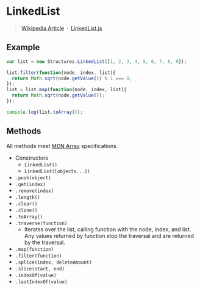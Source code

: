 # LinkedList

> [Wikipedia Article](http://en.wikipedia.org/wiki/Linked_list)&ensp;&middot;&ensp;[LinkedList.js](../src/LinkedList.js)

## Example

```javascript
var list = new Structures.LinkedList([1, 2, 3, 4, 5, 6, 7, 8, 9]);

list.filter(function(node, index, list){
  return Math.sqrt(node.getValue()) % 1 === 0;
});
list = list.map(function(node, index, list){
  return Math.sqrt(node.getValue());
});

console.log(list.toArray());
```

## Methods

All methods meet [MDN Array](https://developer.mozilla.org/en-US/docs/Web/JavaScript/Reference/Global_Objects/Array) specifications.

* Constructors
  * `LinkedList()`
  * `LinkedList([objects...])`
* `.push(object)`
* `.get(index)`
* `.remove(index)`
* `.length()`
* `.clear()`
* `.clone()`
* `.toArray()`
* `.traverse(function)`
  * Iterates over the list, calling function with the node, index, and list. Any values returned by function stop the traversal and are returned by the traversal.
* `.map(function)`
* `.filter(function)`
* `.splice(index, deleteAmount)`
* `.slice(start, end)`
* `.indexOf(value)`
* `.lastIndexOf(value)`
